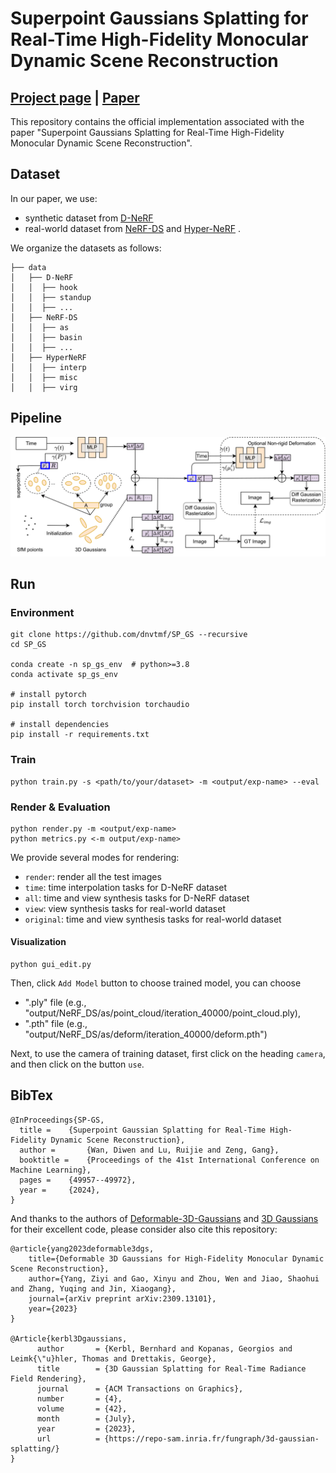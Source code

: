 # Superpoint Gaussians Splatting for Real-Time High-Fidelity Monocular Dynamic Scene Reconstruction

## [Project page](https://dnvtmf.github.io/SP_GS.github.io/) | [Paper](https://arxiv.org/abs/2406.03697)

This repository contains the official implementation associated with the paper "Superpoint Gaussians Splatting for Real-Time High-Fidelity Monocular Dynamic Scene Reconstruction".

## Dataset

In our paper, we use:

- synthetic dataset from [D-NeRF](https://www.albertpumarola.com/research/D-NeRF/index.html)
- real-world dataset from [NeRF-DS](https://jokeryan.github.io/projects/nerf-ds/) and [Hyper-NeRF](https://hypernerf.github.io/) .

We organize the datasets as follows:

```shell
├── data
│   ├── D-NeRF 
│   │  ├── hook
│   │  ├── standup 
│   │  ├── ...
│   ├── NeRF-DS
│   │  ├── as
│   │  ├── basin
│   │  ├── ...
│   ├── HyperNeRF
│   │  ├── interp
│   │  ├── misc
│   │  ├── virg
```

## Pipeline

![Teaser image](assets/architecture.png)

## Run

### Environment

```shell
git clone https://github.com/dnvtmf/SP_GS --recursive
cd SP_GS

conda create -n sp_gs_env  # python>=3.8
conda activate sp_gs_env

# install pytorch
pip install torch torchvision torchaudio

# install dependencies
pip install -r requirements.txt
```

### Train

```shell
python train.py -s <path/to/your/dataset> -m <output/exp-name> --eval
```

### Render & Evaluation

```shell
python render.py -m <output/exp-name>
python metrics.py <-m output/exp-name>
```

We provide several modes for rendering:

- `render`: render all the test images
- `time`: time interpolation tasks for D-NeRF dataset
- `all`: time and view synthesis tasks for D-NeRF dataset
- `view`: view synthesis tasks for real-world dataset
- `original`: time and view synthesis tasks for real-world dataset

#### Visualization

```
python gui_edit.py
```

Then, click
`Add Model` button to choose trained model, you can choose

- ".ply" file (e.g., "output/NeRF_DS/as/point_cloud/iteration_40000/point_cloud.ply),
- ".pth" file (e.g., "output/NeRF_DS/as/deform/iteration_40000/deform.pth")

Next, to use the camera of training dataset, first click on the heading `camera`, and then click on the button `use`.

## BibTex

```
@InProceedings{SP-GS,
  title = 	 {Superpoint Gaussian Splatting for Real-Time High-Fidelity Dynamic Scene Reconstruction},
  author =       {Wan, Diwen and Lu, Ruijie and Zeng, Gang},
  booktitle = 	 {Proceedings of the 41st International Conference on Machine Learning},
  pages = 	 {49957--49972},
  year = 	 {2024},
}

```

And thanks to the authors of [Deformable-3D-Gaussians](https://github.com/ingra14m/Deformable-3D-Gaussians) and  [3D Gaussians](https://repo-sam.inria.fr/fungraph/3d-gaussian-splatting/) for their excellent code, please consider also cite this repository:

```
@article{yang2023deformable3dgs,
    title={Deformable 3D Gaussians for High-Fidelity Monocular Dynamic Scene Reconstruction},
    author={Yang, Ziyi and Gao, Xinyu and Zhou, Wen and Jiao, Shaohui and Zhang, Yuqing and Jin, Xiaogang},
    journal={arXiv preprint arXiv:2309.13101},
    year={2023}
}

@Article{kerbl3Dgaussians,
      author       = {Kerbl, Bernhard and Kopanas, Georgios and Leimk{\"u}hler, Thomas and Drettakis, George},
      title        = {3D Gaussian Splatting for Real-Time Radiance Field Rendering},
      journal      = {ACM Transactions on Graphics},
      number       = {4},
      volume       = {42},
      month        = {July},
      year         = {2023},
      url          = {https://repo-sam.inria.fr/fungraph/3d-gaussian-splatting/}
}
```

